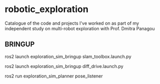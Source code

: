 # robotic_exploration
Catalogue of the code and projects I've worked on as part of my independent study on multi-robot exploration with Prof. Dmitra Panagou

## BRINGUP


ros2 launch exploration_sim_bringup slam_toolbox.launch.py

ros2 launch exploration_sim_bringup diff_drive.launch.py

ros2 run exploration_sim_planner pose_listener
